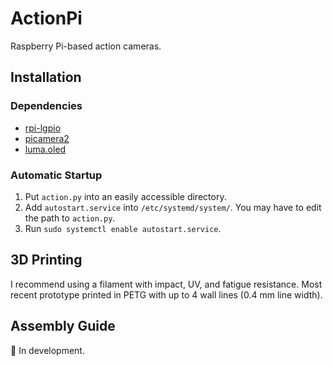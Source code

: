 # ActionPi
Raspberry Pi-based action cameras.

## Installation
### Dependencies
- [rpi-lgpio](https://pypi.org/project/rpi-lgpio/)
- [picamera2](https://pypi.org/project/picamera2/)
- [luma.oled](https://luma-oled.readthedocs.io/en/latest/software.html)

### Automatic Startup
1. Put `action.py` into an easily accessible directory.
2. Add `autostart.service` into `/etc/systemd/system/`. You may have to edit the path to `action.py`.
3. Run `sudo systemctl enable autostart.service`.

## 3D Printing
I recommend using a filament with impact, UV, and fatigue resistance. Most recent prototype printed in PETG with up to 4 wall lines (0.4 mm line width).

## Assembly Guide
🚧 In development.
